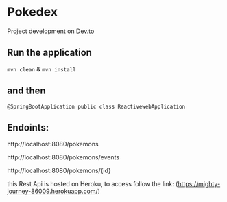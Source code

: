 # Pokedex 

Project development on  [Dev.to](https://dev.to/womakerscode/criando-seu-pokedex-com-spring-webflux-mongodb-deploy-no-heroku-21f5)

## Run the application
` mvn clean ` & ` mvn install `

## and then

` @SpringBootApplication
public class ReactivewebApplication `

## Endoints:

http://localhost:8080/pokemons

http://localhost:8080/pokemons/events

http://localhost:8080/pokemons/{id}

this Rest Api is hosted on Heroku, to access follow the link: (https://mighty-journey-86009.herokuapp.com/)
